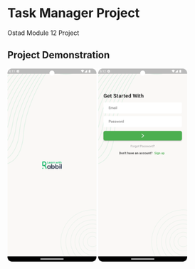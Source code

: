 # Task Manager Project

Ostad Module 12 Project

## Project Demonstration
<img src = "screenshot/splashscreen.png" width ="200" /> <img src = "screenshot/loginpage.png" width ="200" />